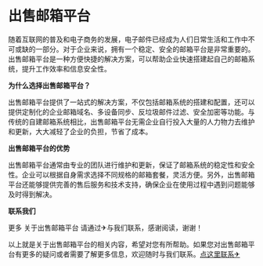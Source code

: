 # 出售邮箱平台

随着互联网的普及和电子商务的发展，电子邮件已经成为人们日常生活和工作中不可或缺的一部分。对于企业来说，拥有一个稳定、安全的邮箱平台是非常重要的。出售邮箱平台是一种方便快捷的解决方案，可以帮助企业快速搭建起自己的邮箱系统，提升工作效率和信息安全性。

**为什么选择出售邮箱平台？**

出售邮箱平台提供了一站式的解决方案，不仅包括邮箱系统的搭建和配置，还可以提供定制化的企业邮箱域名、多设备同步、反垃圾邮件过滤、安全加密等功能。与传统的自建邮箱系统相比，出售邮箱平台无需企业自行投入大量的人力物力去维护和更新，大大减轻了企业的负担，节省了成本。

**出售邮箱平台的优势**

出售邮箱平台通常由专业的团队进行维护和更新，保证了邮箱系统的稳定性和安全性。企业可以根据自身需求选择不同规格的邮箱套餐，灵活方便。另外，出售邮箱平台还能够提供完善的售后服务和技术支持，确保企业在使用过程中遇到问题能够及时得到解决。

**联系我们**

更多 关于出售邮箱平台 请通过✈与我们联系，感谢阅读，谢谢！

以上就是关于出售邮箱平台的相关内容，希望对您有所帮助。如果您对出售邮箱平台有更多的疑问或者需要了解更多信息，欢迎随时与我们联系。[点这里联系✈](https://ss.k02.cc)